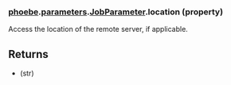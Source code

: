 ### [phoebe](phoebe.md).[parameters](phoebe.parameters.md).[JobParameter](phoebe.parameters.JobParameter.md).location (property)




Access the location of the remote server, if applicable.

Returns
----------
* (str)

